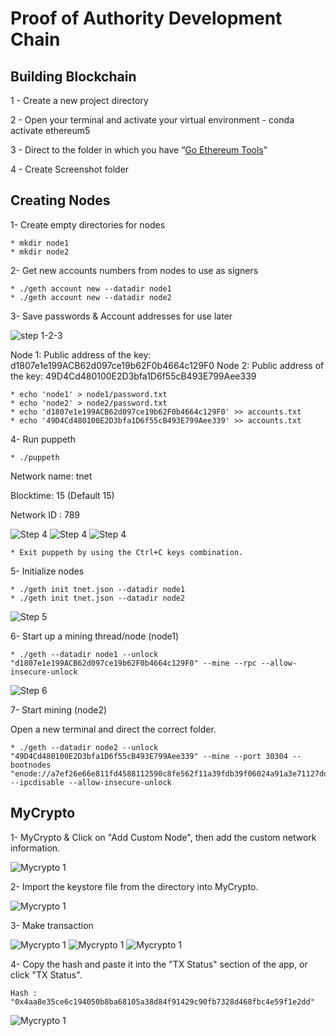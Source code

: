 # Proof of Authority Development Chain

## Building Blockchain

1 - Create  a new project directory 

2 - Open your terminal and activate your virtual environment - conda activate ethereum5

3 - Direct to the folder in which you have “[Go Ethereum Tools](https://geth.ethereum.org/downloads/)"

4 - Create Screenshot folder


## Creating Nodes

1- Create empty directories for nodes

    * mkdir node1 
    * mkdir node2

2- Get new accounts numbers from nodes to use as signers

    * ./geth account new --datadir node1
    * ./geth account new --datadir node2
    
3- Save passwords & Account addresses for use later

 ![step 1-2-3](https://github.com/TribThapa/Blockchain_Homework/tree/main/POA_DevelopmentChain/POA_Images/1.JPG)
 
Node 1: Public address of the key:   d1807e1e199ACB62d097ce19b62F0b4664c129F0
Node 2: Public address of the key:   49D4Cd480100E2D3bfa1D6f55cB493E799Aee339

    * echo 'node1' > node1/password.txt
    * echo 'node2' > node2/password.txt
    * echo 'd1807e1e199ACB62d097ce19b62F0b4664c129F0' >> accounts.txt
    * echo '49D4Cd480100E2D3bfa1D6f55cB493E799Aee339' >> accounts.txt
 
4- Run puppeth

    * ./puppeth
     
   Network name: tnet
   
   Blocktime: 15 (Default 15)
   
   Network ID : 789
   
   ![Step 4](https://github.com/arzuisiktopbas/18-Blockchain/blob/main/Screenshot/3.png)
   ![Step 4](https://github.com/arzuisiktopbas/18-Blockchain/blob/main/Screenshot/4.png)
   ![Step 4](https://github.com/arzuisiktopbas/18-Blockchain/blob/main/Screenshot/5.png)
   
    * Exit puppeth by using the Ctrl+C keys combination.
    
5- Initialize nodes 
    
    * ./geth init tnet.json --datadir node1
    * ./geth init tnet.json --datadir node2
   
   ![Step 5](https://github.com/arzuisiktopbas/18-Blockchain/blob/main/Screenshot/6.png)

6- Start up a mining thread/node (node1)
       
    * ./geth --datadir node1 --unlock "d1807e1e199ACB62d097ce19b62F0b4664c129F0" --mine --rpc --allow-insecure-unlock
    
    
   ![Step 6](https://github.com/arzuisiktopbas/18-Blockchain/blob/main/Screenshot/7.png) 
   
7- Start mining (node2)

   Open a new terminal and direct the correct folder.

    * ./geth --datadir node2 --unlock "49D4Cd480100E2D3bfa1D6f55cB493E799Aee339" --mine --port 30304 --bootnodes "enode://a7ef26e66e811fd4588112590c8fe562f11a39fdb39f06024a91a3e71127dd042350b7201ff25cb600acc37cb80c634e932a093ea31f118996107181317fbf1c@127.0.0.1:30303" --ipcdisable --allow-insecure-unlock
 
## MyCrypto

1- MyCrypto & Click on "Add Custom Node", then add the custom network information.
   
   ![Mycrypto 1](https://github.com/arzuisiktopbas/18-Blockchain/blob/main/Screenshot/9.png) 

2- Import the keystore file from the directory into MyCrypto.

   ![Mycrypto 1](https://github.com/arzuisiktopbas/18-Blockchain/blob/main/Screenshot/10.png) 

3- Make transaction
   
   ![Mycrypto 1](https://github.com/arzuisiktopbas/18-Blockchain/blob/main/Screenshot/11.png) 
   ![Mycrypto 1](https://github.com/arzuisiktopbas/18-Blockchain/blob/main/Screenshot/13.png)
   ![Mycrypto 1](https://github.com/arzuisiktopbas/18-Blockchain/blob/main/Screenshot/15.png) 

4- Copy the hash and paste it into the "TX Status" section of the app, or click "TX Status".

    Hash : "0x4aa8e35ce6c194050b8ba68105a38d84f91429c90fb7328d468fbc4e59f1e2dd"
    
   ![Mycrypto 1](https://github.com/arzuisiktopbas/18-Blockchain/blob/main/Screenshot/14.png) 
